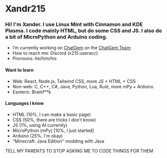 # Xandr215
### Hi! I'm Xander. I use Linux Mint with Cinnamon and KDE Plasma. I code mainly HTML, but do some CSS and JS. I also do a bit of MicroPython and Arduino coding.

- I’m currently working on [ChatGem](https://replit.com/@zspocter15/ChatGem) on the [ChatGem Team](https://github.com/ChatGem)
- How to reach me: Discord (x215.useracc)
- Pronouns: he/him/his
  
#### Want to learn
- Web: React, Node.js, Tailwind CSS, more JS + HTML + CSS
- Non-web: C, C++, C#, Java, Python, Lua, Rust, more mPy + Arduino
- Esoteric: Brainf**k

#### Languages I know
- HTML (10%, I can make a basic page)
- CSS (50%, there are tricks I don't know)
- JS (1%, using AI currently)
- MicroPython (mPy) [10%, I just started]
- Arduino (25%, I'm okay)
- "Minecraft: Java Edition" modding with Java
  
  
TELL MY PARENTS TO STOP ASKING ME TO CODE THINGS FOR THEM